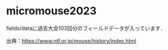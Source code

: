 # micromouse2023

fields/dataに過去大会103回分のフィールドデータが入っています．

出典：https://www.ntf.or.jp/mouse/history/index.html
